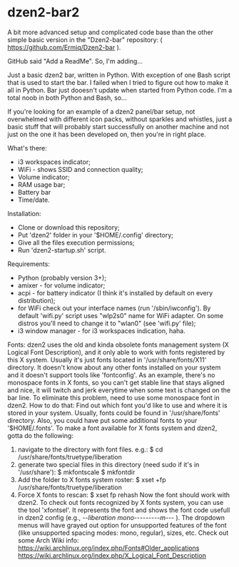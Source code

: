 # dzen2-bar2
A bit more advanced setup and complicated code base than the other simple basic version in the "Dzen2-bar" repository:
( https://github.com/Ermiq/Dzen2-bar ).

GitHub said "Add a ReadMe". So, I'm adding...

Just a basic dzen2 bar, written in Python. With exception of one Bash script that is used to start the bar.
I failed when I tried to figure out how to make it all in Python. Bar just dooesn't update when started from Python code.
I'm a total noob in both Python and Bash, so...

If you're looking for an example of a dzen2 panel/bar setup, not overwhelmed with different icon packs,
without sparkles and whistles, just a basic stuff that will probably start successfully on another machine and not just
on the one it has been developed on, then you're in right place.

What's there:

* i3 workspaces indicator;
* WiFi - shows SSID and connection quality;
* Volume indicator;
* RAM usage bar;
* Battery bar
* Time/date.

Installation:

- Clone or download this repository;
- Put 'dzen2' folder in your '$HOME/.config' directory;
- Give all the files execution permissions;
- Run 'dzen2-startup.sh' script.

Requirements:

- Python (probably version 3+);
- amixer - for volume indicator;
- acpi - for battery indicator (I think it's installed by default on every distribution);
- for WiFi check out your interface names (run '/sbin/iwconfig'). By default 'wifi.py' script uses "wlp2s0" name for WiFi adapter. On some distros you'll need to change it to "wlan0" (see 'wifi.py' file);
- i3 window manager - for i3 workspaces indication, haha.

Fonts:
dzen2 uses the old and kinda obsolete fonts management system (X Logical Font Description), and it only able to work with
fonts registered by this X system. Usually it's just fonts located in '/usr/share/fonts/X11' directory. It doesn't know about any other fonts installed on your system and it doesn't support tools like 'fontconfig'.
As an example, there's no monospace fonts in X fonts, so you can't get stable line that stays aligned and nice, it will twitch and jerk everytime when some text is changed on the bar line. To eliminate this problem, need to use some monospace font in dzen2.
How to do that:
Find out which font you'd like to use and where it is stored in your system. Usually, fonts could be found in '/usr/share/fonts' directory. Also, you could have put some additional fonts to your '$HOME/.fonts'.
To make a font available for X fonts system and dzen2, gotta do the following:
  1. navigate to the directory with font files. e.g.:
    $ cd /usr/share/fonts/truetype/liberation
  2. generate two special files in this directory (need sudo if it's in '/usr/share'):
    $ mkfontscale
    $ mkfontdir
  3. Add the folder to X fonts system roster:
    $ xset +fp /usr/share/fonts/truetype/liberation
  4. Force X fonts to rescan:
    $ xset fp rehash
Now the font should work with dzen2. To check out fonts recognized by X fonts system, you can use the tool 'xfontsel'. It represents the font and shows the font code usefull in dzen2 config (e.g., -*-liberation mono-*-*-*-*-*-*-*-*-m-*-*-* ).
The dropdown menus will have grayed out option for unsupported features of the font (like unsupported spacing modes: mono, regular), sizes, etc. Check out some Arch Wiki info:
  https://wiki.archlinux.org/index.php/Fonts#Older_applications
  https://wiki.archlinux.org/index.php/X_Logical_Font_Description
